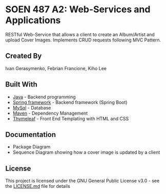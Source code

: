 # SOEN 487 A2: Web-Services and Applications
RESTful Web-Service that allows a client to create an Album/Artist and upload Cover Images.
Implements CRUD requests following MVC Pattern.

## Created By
Ivan Gerasymenko, Febrian Francione, Kiho Lee

## Built With
* [Java](https://www.java.com/en/) - Backend programming
* [Spring framework](https://spring.io/) - Backend framework (Spring Boot)
* [MySql](https://www.mysql.com/) - Database
* [Maven](https://maven.apache.org/) - Dependency Management
* [Thymeleaf](https://www.thymeleaf.org/) - Front End Templating with HTML and CSS


## Documentation
* Package Diagram
* Sequence Diagram showing how a cover image is updated by a client

## License 
This project is licensed under the GNU General Public License v3.0 - see the [LICENSE.md](LICENSE) file for details
